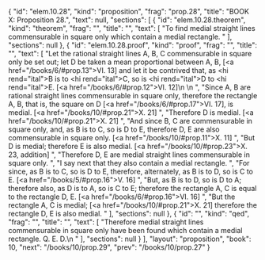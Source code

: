 {
  "id": "elem.10.28",
  "kind": "proposition",
  "frag": "prop.28",
  "title": "BOOK X: Proposition 28.",
  "text": null,
  "sections": [
    {
      "id": "elem.10.28.theorem",
      "kind": "theorem",
      "frag": "",
      "title": "",
      "text": [
        "To find medial straight lines commensurable in square only which contain a medial rectangle. "
      ],
      "sections": null
    },
    {
      "id": "elem.10.28.proof",
      "kind": "proof",
      "frag": "",
      "title": "",
      "text": [
        "Let the rational straight lines A, B, C commensurable in square only be set out; let D be taken a mean proportional between A, B, [<a href=\"/books/6/#prop.13\">VI. 13</a>] and let it be contrived that, as <hi rend=\"ital\">B</hi> is to <hi rend=\"ital\">C</hi>, so is <hi rend=\"ital\">D</hi> to <hi rend=\"ital\">E</hi>. [<a href=\"/books/6/#prop.12\">VI. 12</a>]\n       \n      ",
        "Since A, B are rational straight lines commensurable in square only, therefore the rectangle A, B, that is, the square on D [<a href=\"/books/6/#prop.17\">VI. 17</a>], is medial. [<a href=\"/books/10/#prop.21\">X. 21</a>] ",
        "Therefore D is medial. [<a href=\"/books/10/#prop.21\">X. 21</a>] ",
        "And since B, C are commensurable in square only, and, as B is to C, so is D to E, therefore D, E are also commensurable in square only. [<a href=\"/books/10/#prop.11\">X. 11</a>] ",
        "But D is medial; therefore E is also medial. [<a href=\"/books/10/#prop.23\">X. 23</a>, addition] ",
        "Therefore D, E are medial straight lines commensurable in square only. ",
        "I say next that they also contain a medial rectangle. ",
        "For since, as B is to C, so is D to E, therefore, alternately, as B is to D, so is C to E. [<a href=\"/books/5/#prop.16\">V. 16</a>] ",
        "But, as B is to D, so is D to A; therefore also, as D is to A, so is C to E; therefore the rectangle A, C is equal to the rectangle D, E. [<a href=\"/books/6/#prop.16\">VI. 16</a>] ",
        "But the rectangle A, C is medial; [<a href=\"/books/10/#prop.21\">X. 21</a>] therefore the rectangle D, E is also medial. "
      ],
      "sections": null
    },
    {
      "id": "",
      "kind": "qed",
      "frag": "",
      "title": "",
      "text": [
        "Therefore medial straight lines commensurable in square only have been found which contain a medial rectangle. Q. E. D.\n "
      ],
      "sections": null
    }
  ],
  "layout": "proposition",
  "book": 10,
  "next": "/books/10/prop.29",
  "prev": "/books/10/prop.27"
}
